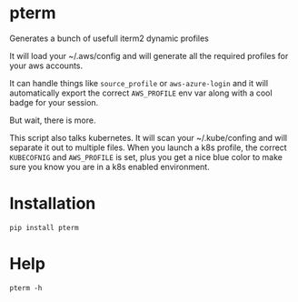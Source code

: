 # pterm
Generates a bunch of usefull iterm2 dynamic profiles

It will load your ~/.aws/config and will generate all the required profiles
for your aws accounts.

It can handle things like `source_profile` or `aws-azure-login` and it will
automatically export the correct `AWS_PROFILE` env var along with a cool badge
for your session.

But wait, there is more.

This script also talks kubernetes. It will scan your ~/.kube/confing and will
separate it out to multiple files. When you launch a k8s profile, the correct
`KUBECOFNIG` and `AWS_PROFILE` is set, plus you get a nice blue color to make
sure you know you are in a k8s enabled environment.

# Installation

```
pip install pterm
```

# Help

```
pterm -h
```
